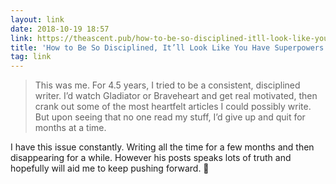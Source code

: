 ```yaml
---
layout: link
date: 2018-10-19 18:57
link: https://theascent.pub/how-to-be-so-disciplined-itll-look-like-you-have-superpowers-e35d695f49d5
title: 'How to Be So Disciplined, It’ll Look Like You Have Superpowers'
tag: link
---
```

> This was me. For 4.5 years, I tried to be a consistent, disciplined writer. I’d watch Gladiator or Braveheart and get real motivated, then crank out some of the most heartfelt articles I could possibly write. But upon seeing that no one read my stuff, I’d give up and quit for months at a time.

I have this issue constantly. Writing all the time for a few months and then disappearing for a while. However his posts speaks lots of truth and hopefully will aid me to keep pushing forward. 🤞